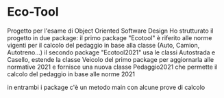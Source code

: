 # Eco-Tool
Progetto per l'esame di Object Oriented Software Design
Ho strutturato il progetto in due package:
il primo package "Ecotool" è riferito alle norme vigenti per il calcolo del pedaggio in base alla classe (Auto, Camion, Autotreno...) 
il secondo package "Ecotool2021" usa le classi Autostrada e Casello, estende la classe Veicolo del primo package 
per aggiornarla alle normative 2021 e fornisce una nuova classe Pedaggio2021 che permette il calcolo del pedaggio in base alle norme
2021

in entrambi i package c'è un metodo main con alcune prove di calcolo
